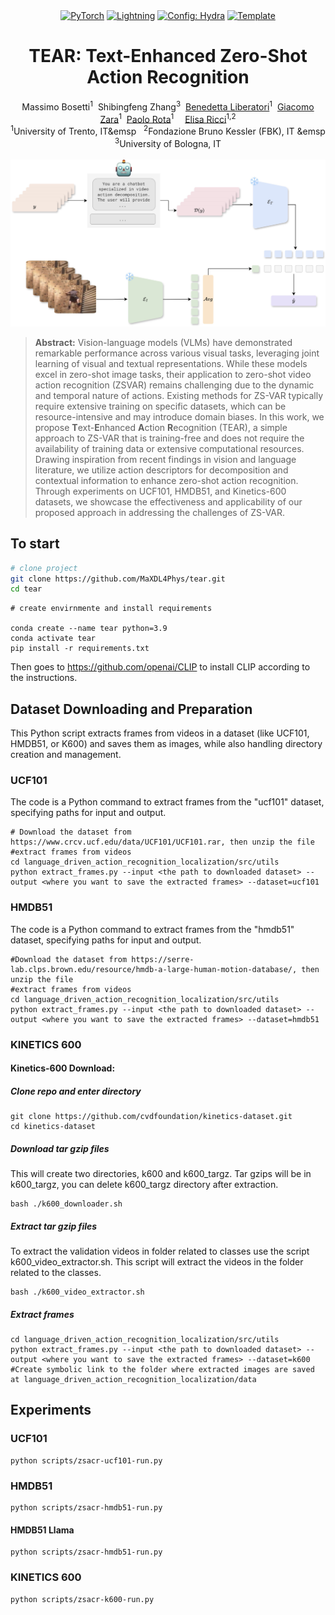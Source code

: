 
<div align="center">
<a href="https://pytorch.org/get-started/locally/"><img alt="PyTorch" src="https://img.shields.io/badge/PyTorch-ee4c2c?logo=pytorch&logoColor=white"></a>
<a href="https://pytorchlightning.ai/"><img alt="Lightning" src="https://img.shields.io/badge/-Lightning-792ee5?logo=pytorchlightning&logoColor=white"></a>
<a href="https://hydra.cc/"><img alt="Config: Hydra" src="https://img.shields.io/badge/Config-Hydra-89b8cd"></a>
<a href="https://github.com/ashleve/lightning-hydra-template"><img alt="Template" src="https://img.shields.io/badge/-Lightning--Hydra--Template-017F2F?style=flat&logo=github&labelColor=gray"></a><br>
</div>
<div align="center">
<h1>TEAR:  Text-Enhanced Zero-Shot Action Recognition</h1>
<div>
    Massimo Bosetti</a><sup>1</sup>&nbsp;
    Shibingfeng Zhang</a><sup>3</sup>&nbsp;
    <a href='https://scholar.google.com/citations?user=UhOIjIwAAAAJ&hl=en&oi=ao' target='_blank'>Benedetta Liberatori</a><sup>1</sup>&nbsp; 
    <a href='https://scholar.google.com/citations?hl=en&user=KvwYqUUAAAAJ' target='_blank'>Giacomo Zara</a><sup>1</sup>&nbsp;
    <a href='https://scholar.google.it/citations?user=K1goGQ4AAAAJ&hl=it&oi=ao' target='_blank'>Paolo Rota</a><sup>1</sup>&emsp;
    <a href='https://scholar.google.com/citations?hl=en&user=xf1T870AAAAJ' target='_blank'>Elisa Ricci</a><sup>1,2</sup> 
</div>
<div>
    <sup>1</sup>University of Trento, IT&emsp &nbsp;
    <sup>2</sup>Fondazione Bruno Kessler (FBK), IT &emsp 
    <sup>3</sup>University of Bologna, IT
</div>

<br>
<img src="media/method.jpg" alt="Paper" width="1200">
<div align="left">

> **Abstract:** Vision-language models (VLMs) have demonstrated remarkable performance across various visual tasks,
leveraging joint learning of visual and textual representations. While these models excel in zero-shot image tasks,
their application to zero-shot video action recognition (ZSVAR) remains challenging due to the dynamic and temporal
nature of actions.
Existing methods for ZS-VAR typically require extensive training on specific datasets, which can be resource-intensive
and may introduce domain biases.
In this work, we propose **T**ext-**E**nhanced **A**ction **R**ecognition (TEAR), a simple approach to ZS-VAR that is training-free and does not require the availability of training data or extensive computational resources. Drawing inspiration from recent findings in vision and language literature, we utilize action descriptors for decomposition and contextual information to enhance zero-shot action recognition. 
Through experiments on UCF101, HMDB51, and Kinetics-600 datasets, we showcase the effectiveness and applicability of our proposed approach in addressing the challenges of ZS-VAR.

## To start

```bash
# clone project
git clone https://github.com/MaXDL4Phys/tear.git
cd tear
```
```
# create envirnmente and install requirements

conda create --name tear python=3.9
conda activate tear
pip install -r requirements.txt
```
Then goes to https://github.com/openai/CLIP to install CLIP according to the instructions.

## Dataset Downloading and Preparation
This Python script extracts frames from videos in a dataset (like UCF101, HMDB51, or K600)
and saves them as images, while also handling directory creation and management.
### UCF101

The code is a Python command to extract frames from the 
"ucf101" dataset, specifying paths for input and output.
```
# Download the dataset from https://www.crcv.ucf.edu/data/UCF101/UCF101.rar, then unzip the file
#extract frames from videos
cd language_driven_action_recognition_localization/src/utils
python extract_frames.py --input <the path to downloaded dataset> --output <where you want to save the extracted frames> --dataset=ucf101
```
### HMDB51
The code is a Python command to extract frames from the 
"hmdb51" dataset, specifying paths for input and output.
```
#Download the dataset from https://serre-lab.clps.brown.edu/resource/hmdb-a-large-human-motion-database/, then unzip the file
#extract frames from videos
cd language_driven_action_recognition_localization/src/utils
python extract_frames.py --input <the path to downloaded dataset> --output <where you want to save the extracted frames> --dataset=hmdb51
```
### KINETICS 600
#### Kinetics-600 Download:

##### Clone repo and enter directory
```
git clone https://github.com/cvdfoundation/kinetics-dataset.git
cd kinetics-dataset
```
##### Download tar gzip files
This will create two directories, k600 and k600_targz. Tar gzips will be in k600_targz, you can delete k600_targz directory after extraction.
```
bash ./k600_downloader.sh
```
##### Extract tar gzip files
To extract the validation videos in folder related to classes use the script k600_video_extractor.sh. This script will extract the videos in the folder related to the classes.
```
bash ./k600_video_extractor.sh
```
##### Extract frames
```
cd language_driven_action_recognition_localization/src/utils
python extract_frames.py --input <the path to downloaded dataset> --output <where you want to save the extracted frames> --dataset=k600
#Create symbolic link to the folder where extracted images are saved at language_driven_action_recognition_localization/data
```



## Experiments

### UCF101
```
python scripts/zsacr-ucf101-run.py
```
### HMDB51
```
python scripts/zsacr-hmdb51-run.py
```
#### HMDB51 Llama
```
python scripts/zsacr-hmdb51-run.py
```


### KINETICS 600
```
python scripts/zsacr-k600-run.py
```
